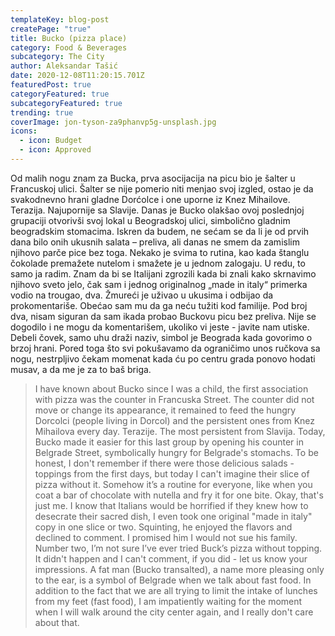```yaml
---
templateKey: blog-post
createPage: "true"
title: Bucko (pizza place)
category: Food & Beverages
subcategory: The City
author: Aleksandar Tašić
date: 2020-12-08T11:20:15.701Z
featuredPost: true
categoryFeatured: true
subcategoryFeatured: true
trending: true
coverImage: jon-tyson-za9phanvp5g-unsplash.jpg
icons:
  - icon: Budget
  - icon: Approved
---
```

Od malih nogu znam za Bucka, prva asocijacija na picu bio je šalter u Francuskoj ulici. Šalter se nije pomerio niti menjao svoj izgled, ostao je da svakodnevno hrani gladne Dorćolce i one uporne iz Knez Mihailove. Terazija. Najupornije sa Slavije. Danas je Bucko olakšao ovoj poslednjoj grupaciji otvorivši svoj lokal u Beogradskoj ulici, simbolično gladnim beogradskim stomacima. Iskren da budem, ne sećam se da li je od prvih dana bilo onih ukusnih salata – preliva, ali danas ne smem da zamislim njihovo parče pice bez toga. Nekako je svima to rutina, kao kada štanglu čokolade premažete nutelom i smažete je u jednom zalogaju. U redu, to samo ja radim. Znam da bi se Italijani zgrozili kada bi znali kako skrnavimo njihovo sveto jelo, čak sam i jednog originalnog „made in italy“ primerka vodio na trougao, dva. Žmureći je uživao u ukusima i odbijao da prokomentariše. Obećao sam mu da ga neću tužiti kod familije. Pod broj dva, nisam siguran da sam ikada probao Buckovu picu bez preliva. Nije se dogodilo i ne mogu da komentarišem, ukoliko vi jeste - javite nam utiske. Debeli čovek, samo uhu draži naziv, simbol je Beograda kada govorimo o brzoj hrani. Pored toga što svi pokušavamo da ograničimo unos ručkova sa nogu, nestrpljivo čekam momenat kada ću po centru grada ponovo hodati musav, a da me je za to baš briga.

> I have known about Bucko since I was a child, the first association with pizza was the counter in Francuska Street. The counter did not move or change its appearance, it remained to feed the hungry Dorcolci (people living in Dorcol) and the persistent ones from Knez Mihailova every day. Terazije. The most persistent from Slavija. Today, Bucko made it easier for this last group by opening his counter in Belgrade Street, symbolically hungry for Belgrade's stomachs. To be honest, I don't remember if there were those delicious salads - toppings from the first days, but today I can't imagine their slice of pizza without it. Somehow it’s a routine for everyone, like when you coat a bar of chocolate with nutella and fry it for one bite. Okay, that's just me. I know that Italians would be horrified if they knew how to desecrate their sacred dish, I even took one original "made in italy" copy in one slice or two. Squinting, he enjoyed the flavors and declined to comment. I promised him I would not sue his family. Number two, I’m not sure I’ve ever tried Buck’s pizza without topping. It didn't happen and I can't comment, if you did - let us know your impressions. A fat man (Bucko transalted), a name more pleasing only to the ear, is a symbol of Belgrade when we talk about fast food. In addition to the fact that we are all trying to limit the intake of lunches from my feet (fast food), I am impatiently waiting for the moment when I will walk around the city center again, and I really don't care about that.